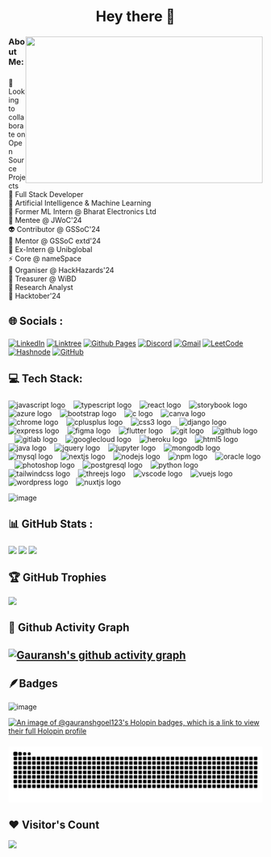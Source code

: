 <h1 align="center">Hey there 👋</h1>

###

<img align="right" width="470" height="290" src="https://github.com/Gauranshgoel123/Gauranshgoel123/assets/121503835/e8d96896-6ea0-408d-9ec5-be409e2ae6ed" />

###

<h3 align="left">About Me:</h3>
  
###

<p align="left">👯 Looking to collaborate on Open Source Projects<br>🔭 Full Stack Developer<br> 🦾 Artificial Intelligence & Machine Learning<br>👻 Former ML Intern @ Bharat Electronics Ltd<br>🌱 Mentee @ JWoC'24<br>👽 Contributor @ GSSoC'24 <br> 🥸 Mentor @ GSSoC extd'24 <br> 👾 Ex-Intern @ Unibglobal<br>⚡ Core @ nameSpace<br>🤖 Organiser @ HackHazards'24<br>🦾 Treasurer @ WiBD<br>🥸 Research Analyst <br>🦀 Hacktober'24 <br>


  <!-- <br>😈 Contributor @ SWoC'24 <br> -->
###

<h2 align="left">🌐 Socials :</h2>

###

<div align="left">
  
[![LinkedIn](https://img.shields.io/badge/linkedin-%230077B5.svg?style=for-the-badge&logo=linkedin&logoColor=white)](https://www.linkedin.com/in/gauranshgoel123/) [![Linktree](https://img.shields.io/badge/linktree-1de9b6?style=for-the-badge&logo=linktree&logoColor=white)](https://solo.to/gauranshgoel) [![Github Pages](https://img.shields.io/badge/github%20pages-121013?style=for-the-badge&logo=github&logoColor=white)](https://gauranshgoel123.github.io/Gauransh-Portfolio/) [![Discord](https://img.shields.io/badge/Discord-%235865F2.svg?style=for-the-badge&logo=discord&logoColor=white)](https://discord.gg/gauransh0025) [![Gmail](https://img.shields.io/badge/Gmail-D14836?style=for-the-badge&logo=gmail&logoColor=white)](gauranshgoel04@gmail.com) [![LeetCode](https://img.shields.io/badge/LeetCode-000000?style=for-the-badge&logo=LeetCode&logoColor=#d16c06)](https://leetcode.com/gauranshgoel123/) [![Hashnode](https://img.shields.io/badge/Hashnode-2962FF?style=for-the-badge&logo=hashnode&logoColor=white)](https://hashnode.com/@gauranshgoel123) [![GitHub](https://img.shields.io/badge/github-%23121011.svg?style=for-the-badge&logo=github&logoColor=white)](https://github.com/Gauranshgoel123) 


</div>



<h2 align="left">💻 Tech Stack:</h2>

###
<div align="left">
  <img src="https://cdn.jsdelivr.net/gh/devicons/devicon/icons/javascript/javascript-original.svg" style="height:32px;" alt="javascript logo" />
  <img width="8" />
  <img src="https://cdn.jsdelivr.net/gh/devicons/devicon/icons/typescript/typescript-original.svg" style="height:32px;" alt="typescript logo" />
  <img width="8" />
  <img src="https://cdn.jsdelivr.net/gh/devicons/devicon/icons/react/react-original.svg" style="height:32px;" alt="react logo" />
  <img width="8" />
  <img src="https://cdn.jsdelivr.net/gh/devicons/devicon/icons/storybook/storybook-original.svg" style="height:32px;" alt="storybook logo" />
  <img width="8" />
  <img src="https://cdn.jsdelivr.net/gh/devicons/devicon/icons/azure/azure-original.svg" style="height:32px;" alt="azure logo" />
  <img width="8" />
  <img src="https://cdn.jsdelivr.net/gh/devicons/devicon/icons/bootstrap/bootstrap-original.svg" style="height:32px;" alt="bootstrap logo" />
  <img width="8" />
  <img src="https://cdn.jsdelivr.net/gh/devicons/devicon/icons/c/c-original.svg" style="height:32px;" alt="c logo" />
  <img width="8" />
  <img src="https://cdn.jsdelivr.net/gh/devicons/devicon/icons/canva/canva-original.svg" style="height:32px;" alt="canva logo" />
  <img width="8" />
  <img src="https://cdn.jsdelivr.net/gh/devicons/devicon/icons/chrome/chrome-original.svg" style="height:32px;" alt="chrome logo" />
  <img width="8" />
  <img src="https://cdn.jsdelivr.net/gh/devicons/devicon/icons/cplusplus/cplusplus-original.svg" style="height:32px;" alt="cplusplus logo" />
  <img width="8" />
  <img src="https://cdn.jsdelivr.net/gh/devicons/devicon/icons/css3/css3-original.svg" style="height:32px;" alt="css3 logo" />
  <img width="8" />
  <img src="https://cdn.jsdelivr.net/gh/devicons/devicon/icons/django/django-plain.svg" style="height:32px;" alt="django logo" />
  <img width="8" />
  <img src="https://cdn.jsdelivr.net/gh/devicons/devicon/icons/express/express-original.svg" style="height:32px;" alt="express logo" />
  <img width="8" />
  <img src="https://cdn.jsdelivr.net/gh/devicons/devicon/icons/figma/figma-original.svg" style="height:32px;" alt="figma logo" />
  <img width="8" />
  <img src="https://cdn.jsdelivr.net/gh/devicons/devicon/icons/flutter/flutter-original.svg" style="height:32px;" alt="flutter logo" />
  <img width="8" />
  <img src="https://cdn.jsdelivr.net/gh/devicons/devicon/icons/git/git-original.svg" style="height:32px;" alt="git logo" />
  <img width="8" />
  <img src="https://cdn.jsdelivr.net/gh/devicons/devicon/icons/github/github-original.svg" style="height:32px;" alt="github logo" />
  <img width="8" />
  <img src="https://cdn.jsdelivr.net/gh/devicons/devicon/icons/gitlab/gitlab-original.svg" style="height:32px;" alt="gitlab logo" />
  <img width="8" />
  <img src="https://cdn.jsdelivr.net/gh/devicons/devicon/icons/googlecloud/googlecloud-original.svg" style="height:32px;" alt="googlecloud logo" />
  <img width="8" />
  <img src="https://cdn.jsdelivr.net/gh/devicons/devicon/icons/heroku/heroku-original.svg" style="height:32px;" alt="heroku logo" />
  <img width="8" />
  <img src="https://cdn.jsdelivr.net/gh/devicons/devicon/icons/html5/html5-original.svg" style="height:32px;" alt="html5 logo" />
  <img width="8" />
  <img src="https://cdn.jsdelivr.net/gh/devicons/devicon/icons/java/java-original.svg" style="height:32px;" alt="java logo" />
  <img width="8" />
  <img src="https://cdn.jsdelivr.net/gh/devicons/devicon/icons/jquery/jquery-original.svg" style="height:32px;" alt="jquery logo" />
  <img width="8" />
  <img src="https://cdn.jsdelivr.net/gh/devicons/devicon/icons/jupyter/jupyter-original.svg" style="height:32px;" alt="jupyter logo" />
  <img width="8" />
  <img src="https://cdn.jsdelivr.net/gh/devicons/devicon/icons/mongodb/mongodb-original.svg" style="height:32px;" alt="mongodb logo" />
  <img width="8" />
  <img src="https://cdn.jsdelivr.net/gh/devicons/devicon/icons/mysql/mysql-original.svg" style="height:32px;" alt="mysql logo" />
  <img width="8" />
  <img src="https://cdn.jsdelivr.net/gh/devicons/devicon/icons/nextjs/nextjs-original.svg" style="height:32px;" alt="nextjs logo" />
  <img width="8" />
  <img src="https://cdn.jsdelivr.net/gh/devicons/devicon/icons/nodejs/nodejs-original.svg" style="height:32px;" alt="nodejs logo" />
  <img width="8" />
  <img src="https://cdn.jsdelivr.net/gh/devicons/devicon/icons/npm/npm-original-wordmark.svg" style="height:32px;" alt="npm logo" />
  <img width="8" />
  <img src="https://cdn.jsdelivr.net/gh/devicons/devicon/icons/oracle/oracle-original.svg" style="height:32px;" alt="oracle logo" />
  <img width="8" />
  <img src="https://cdn.jsdelivr.net/gh/devicons/devicon/icons/photoshop/photoshop-plain.svg" style="height:32px;" alt="photoshop logo" />
  <img width="8" />
  <img src="https://cdn.jsdelivr.net/gh/devicons/devicon/icons/postgresql/postgresql-original.svg" style="height:32px;" alt="postgresql logo" />
  <img width="8" />
  <img src="https://cdn.jsdelivr.net/gh/devicons/devicon/icons/python/python-original.svg" style="height:32px;" alt="python logo" />
  <img width="8" />
  <img src="https://cdn.jsdelivr.net/gh/devicons/devicon/icons/tailwindcss/tailwindcss-original-wordmark.svg" style="height:32px;" alt="tailwindcss logo" />
  <img width="8" />
  <img src="https://cdn.jsdelivr.net/gh/devicons/devicon/icons/threejs/threejs-original.svg" style="height:32px;" alt="threejs logo" />
  <img width="8" />
  <img src="https://cdn.jsdelivr.net/gh/devicons/devicon/icons/vscode/vscode-original.svg" style="height:32px;" alt="vscode logo" />
  <img width="8" />
  <img src="https://cdn.jsdelivr.net/gh/devicons/devicon/icons/vuejs/vuejs-original.svg" style="height:32px;" alt="vuejs logo" />
  <img width="8" />
  <img src="https://cdn.jsdelivr.net/gh/devicons/devicon/icons/wordpress/wordpress-original.svg" style="height:32px;" alt="wordpress logo" />
  <img width="8" />
  <img src="https://cdn.jsdelivr.net/gh/devicons/devicon/icons/nuxtjs/nuxtjs-original.svg" style="height:32px;" alt="nuxtjs logo" />
</div>

![image](https://github.com/user-attachments/assets/00bc3c9e-c8df-4c22-8825-e7e1db649696)

###

<h2 align="left">📊 GitHub Stats :</h2>

###

<!--

[![Gauranshgoel123's GitHub | Stats](https://stats.quira.sh/Gauranshgoel123/github?theme=dark)](https://quira.sh?utm_source=widgets&utm_campaign=Gauranshgoel123)
<a href="https://quira.sh?utm_source=widgets&utm_campaign=Gauranshgoel123">
<img src="https://stats.quira.sh/Gauranshgoel123/languages-over-time?theme=dark" width="410" />
</a>

-->

![](https://github-readme-streak-stats.herokuapp.com/?user=gauranshgoel123&theme=highcontrast&hide_border=false)
![](https://github-readme-stats.vercel.app/api/top-langs/?username=gauranshgoel123&theme=highcontrast&hide_border=false&include_all_commits=false&count_private=false&layout=compact) 
![](https://github-readme-stats.vercel.app/api?username=gauranshgoel123&theme=highcontrast&hide_border=false&include_all_commits=false&count_private=false)

<!--
<a href="https://quira.sh?utm_source=widgets&utm_campaign=Gauranshgoel123">
<img src="https://stats.quira.sh/Gauranshgoel123/topics-over-time?theme=dark" width="320" />
</a>
-->





<!--

OTHER QUIRA STATS:

[![Gauranshgoel123's GitHub | Languages Over Time](https://stats.quira.sh/Gauranshgoel123/languages-over-time?theme=dark)](https://quira.sh?utm_source=widgets&utm_campaign=Gauranshgoel123)
[![Gauranshgoel123's GitHub | Topics Over Time](https://stats.quira.sh/Gauranshgoel123/topics-over-time?theme=dark)](https://quira.sh?utm_source=widgets&utm_campaign=Gauranshgoel123)
-->

<!-- Proudly created with GPRM ( https://gprm.itsvg.in ) -->
###

## 🏆 GitHub Trophies
![](https://github-profile-trophy.vercel.app/?username=Gauranshgoel123&theme=darkhub&no-frame=false&no-bg=false&margin-w=4)  

<!-- ## 🔝 Top Contributed Repo
![](https://github-contributor-stats.vercel.app/api?username=Gauranshgoel123&limit=5&theme=dark&combine_all_yearly_contributions=true)
-->

## 👾 Github Activity Graph
[![Gauransh's github activity graph](https://github-readme-activity-graph.vercel.app/graph?username=Gauranshgoel123&theme=react-dark)](https://github.com/Gauranshgoel123/github-readme-activity-graph)
---

<!--
![](https://komarev.com/ghpvc/?username=Gauranshgoel123&color=dc143c&style=for-the-badge)  
-->

## 🪶Badges

<!--
<div style='display:flex; align-items:center; gap: 5px;' align='center'>
<img src="https://raw.githubusercontent.com/girlscript/gssoc-website-new/main/public/badges/postman.png" width="126px" height="126px" />
  <img src="https://github.com/girlscript/gssoc-website-new/blob/main/public/badges/1.png" width="126px" height="126px" />
  <img src="https://github.com/girlscript/gssoc-website-new/blob/main/public/badges/2.png" width="126px" height="126px" />
  <img src="https://github.com/girlscript/gssoc-website-new/blob/main/public/badges/3.png" width="126px" height="126px" />
  <img src="https://github.com/girlscript/gssoc-website-new/blob/main/public/badges/4.png" width="126px" height="126px" />
  <img src="https://github.com/girlscript/gssoc-website-new/blob/main/public/badges/5.png" width="126px" height="126px" />
  <img src="https://github.com/girlscript/gssoc-website-new/blob/main/public/badges/6.png" width="126px" height="126px" />
  <img src="https://github.com/girlscript/gssoc-website-new/blob/main/public/badges/7.png" width="126px" height="126px" />
  <img src="https://github.com/girlscript/gssoc-website-new/blob/main/public/badges/8.png" width="126px" height="126px" />
</div>
-->

![image](https://github.com/user-attachments/assets/c5695031-1a2a-4881-92f9-c710aa00f865)


[![An image of @gauranshgoel123's Holopin badges, which is a link to view their full Holopin profile](https://holopin.me/gauranshgoel123)](https://holopin.io/@gauranshgoel123)


###

<img src="https://raw.githubusercontent.com/Gauranshgoel123/Gauranshgoel123/output/snake.svg" alt="Snake animation" />

###

## ❤ Visitor's Count
[![](https://visitcount.itsvg.in/api?id=Gauranshgoel123&icon=7&color=1)](https://visitcount.itsvg.in)

